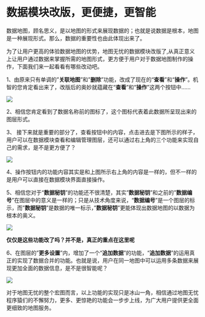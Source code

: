# 数据模块改版，更便捷，更智能

数据地图，顾名思义，是以地图的形式来展现数据的；也就是说数据是根本，地图是一种展现形式。那么，数据的重要性也由此体现出来了。

为了让用户更高的体验数据地图的优势，地图无忧的数据模块改版了,从真正意义上让用户通过数据来掌握所需的地图形式，更方便于用户对于数据地图制作的操作，下面我们来一起看看有哪些改动吧。

1、由原来只有单调的”**关联地图**”和”**删除**”功能，改成了现在的“**查看**”和“**操作**”。机智的您肯定看出来了，改版后的奥妙就蕴藏在“**查看**”和“**操作**”这两个按钮中……  

![](http://pic.dituwuyou.com/map%2Fpicture%2F%E6%95%B0%E6%8D%AE%E5%9C%B0%E5%9B%BE1.png)

2、相信您肯定看到了数据名称前的图标了，这个图标代表着此数据所呈现出来的图层形式。

3、 接下来就是重要的部分了，查看按钮中的内容，点击进去是下图所示的样子，用户可以在数据模块查看和编辑管理图层，还可以通过右上角的三个功能来实现自己的需求，是不是更方便了？

![](http://pic.dituwuyou.com/map%2Fpicture%2F%E6%95%B0%E6%8D%AE%E5%9C%B0%E5%9B%BE21.png)

4、操作按钮内的功能内容其实是和上图所示右上角的内容是一样的，但不一样的是用户可以直接在数据模块界面直接操作。

5、相信您对于“**数据秘钥**”的功能还不很清楚，其实”**数据秘钥**”和之前的”**数据编号**”在图层中的意义是一样的；只是从技术角度来说，“**数据编号**”是一个图层的标示，而”**数据秘钥**”是数据的唯一标示，”**数据秘钥**”更能体现出数据地图的以数据为根本的奥义。

![](http://pic.dituwuyou.com/map%2Fpicture%2F%E6%95%B0%E6%8D%AE%E5%9C%B0%E5%9B%BE31.png)

**仅仅是这些功能改了吗？并不是，真正的重点在这里呢**

6、在图层的”**更多设置**”内，增加了一个“**追加数据**”的功能，“**追加数据**”的运用真正的实现了数据合并的功能。也就是说，用户在同一地图中可以运用多条数据来展现更加全面的数据信息，是不是很智能呢？

![](http://pic.dituwuyou.com/map%2Fpicture%2F%E6%95%B0%E6%8D%AE%E5%9C%B0%E5%9B%BE41.png)

对于地图无忧的整个宏图而言，以上功能的实现只是冰山一角，相信通过地图无忧程序猿们的不懈努力，更多、更惊艳的功能会一步步上线，为广大用户提供更全面更细致的地图服务。